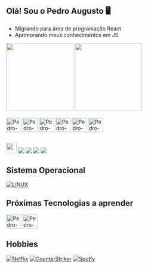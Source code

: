 ## Olá! Sou o Pedro Augusto 🖥️

- Migrando para área de programação React
- Aprimorando meus conhecimentos em JS

<div>
  <a href="https://github.com/pedroarsilva"></a>
  <img height="180em" src="https://github-readme-stats.vercel.app/api?username=pedroarsilva&show_icons=true&theme=dracula&include_all_comits-true&count_private-true"/>
  <img height="180em" src="https://github-readme-stats.vercel.app/api/top-langs/?username=pedroarsilva&layout=compact&langs_count=16&theme=dracula"/>
</div>
<div style="display: inline_block"><br>
  <img align="center" alt="Pedro-JS" height="38" width="40" scr"
            <img src="https://cdn.jsdelivr.net/gh/devicons/devicon/icons/javascript/javascript-original.svg" />
  <img align="center" alt="Pedro-ReactJS" height="38" width="40" scr"
            <img src="https://cdn.jsdelivr.net/gh/devicons/devicon/icons/react/react-original.svg" />
  <img align="center" alt="Pedro-NodeJS" height="38" width="40" scr"
            <img src="https://cdn.jsdelivr.net/gh/devicons/devicon/icons/nodejs/nodejs-original.svg" />
  <img align="center" alt="Pedro-HTML" height="38" width="40" scr"
            <img src="https://cdn.jsdelivr.net/gh/devicons/devicon/icons/html5/html5-original.svg" />
  <img align="center" alt="Pedro-CSS" height="38" width="40" scr"
            <img src="https://cdn.jsdelivr.net/gh/devicons/devicon/icons/css3/css3-original.svg" />
  <img align="center" alt="Pedro-Django" height="38" width="40" scr"
            <img src="https://cdn.jsdelivr.net/gh/devicons/devicon/icons/django/django-plain.svg" />
</div>
 
##
<div>
  <a href="https://www.float.com.br"><img height="28,5" src="https://img.shields.io/website-up-down-green-red/http/monip.org.svg" target="_blank"></a>
  <a href="https://instagram.com/pedro.ars" target="_blank"><img src="https://img.shields.io/badge/Instagram-E4405F?style=for-the-badge&logo=instagram&logoColor=white"></a>
  <a href="https://www.facebook.com/x4k4l/" target="_blank"><img src="https://img.shields.io/badge/Facebook-1877F2?style=for-the-badge&logo=facebook&logoColor=white"></a>
  <a href="mailto:pedroarsilva.ti@gmail.com" target="_blank"><img src="https://img.shields.io/badge/Gmail-D14836?style=for-the-badge&logo=gmail&logoColor=white"></a>
  <a href="https://www.linkedin.com/in/pedroaugustorsilva" target="_blank"><img src="https://img.shields.io/badge/LinkedIn-0077B5?style=for-the-badge&logo=linkedin&logoColor=white"></a>
</div>

## Sistema Operacional
[![LINUX](https://img.shields.io/badge/Ubuntu-E95420?style=for-the-badge&logo=ubuntu&logoColor=white)]()
##

## Próximas Tecnologias a aprender
<div>
<img align="center" alt="Pedro-TypeScipt" height="38" width="40" scr"
            <img src="https://cdn.jsdelivr.net/gh/devicons/devicon/icons/typescript/typescript-original.svg" />
<img align="center" alt="Pedro-NextJS" height="38" width="40" scr"
            <img src="https://cdn.jsdelivr.net/gh/devicons/devicon/icons/nextjs/nextjs-original.svg" />

</div>    
                                                                                                 

## Hobbies
[![Netflix](https://img.shields.io/badge/Netflix-E50914?style=for-the-badge&logo=netflix&logoColor=white)]()
[![CounterStriker](https://img.shields.io/badge/Counter_Strike-000000?style=for-the-badge&logo=counter-strike&logoColor=white)]()
[![Spotfy](https://img.shields.io/badge/Spotify-1ED760?&style=for-the-badge&logo=spotify&logoColor=white)]()
